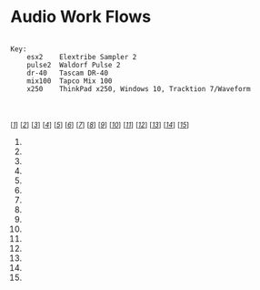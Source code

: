 # Audio Work Flows

```

Key:
    esx2    Elextribe Sampler 2
    pulse2  Waldorf Pulse 2
    dr-40   Tascam DR-40
    mix100  Tapco Mix 100
    x250    ThinkPad x250, Windows 10, Tracktion 7/Waveform



```

<sub>[_[1](#ref1)_]</sub>
<sub>[_[2](#ref2)_]</sub>
<sub>[_[3](#ref3)_]</sub>
<sub>[_[4](#ref4)_]</sub>
<sub>[_[5](#ref5)_]</sub>
<sub>[_[6](#ref6)_]</sub>
<sub>[_[7](#ref7)_]</sub>
<sub>[_[8](#ref8)_]</sub>
<sub>[_[9](#ref9)_]</sub>
<sub>[_[10](#ref10)_]</sub>
<sub>[_[11](#ref11)_]</sub>
<sub>[_[12](#ref12)_]</sub>
<sub>[_[13](#ref13)_]</sub>
<sub>[_[14](#ref14)_]</sub>
<sub>[_[15](#ref15)_]</sub>

1. <a id="ref1"></a> []()
2. <a id="ref2"></a> []()
3. <a id="ref3"></a> []()
4. <a id="ref4"></a> []()
5. <a id="ref5"></a> []()
6. <a id="ref6"></a> []()
7. <a id="ref7"></a> []()
8. <a id="ref8"></a> []()
9. <a id="ref9"></a> []()
10. <a id="ref10"></a> []()
11. <a id="ref11"></a> []()
12. <a id="ref12"></a> []()
13. <a id="ref13"></a> []()
14. <a id="ref14"></a> []()
15. <a id="ref15"></a> []()
